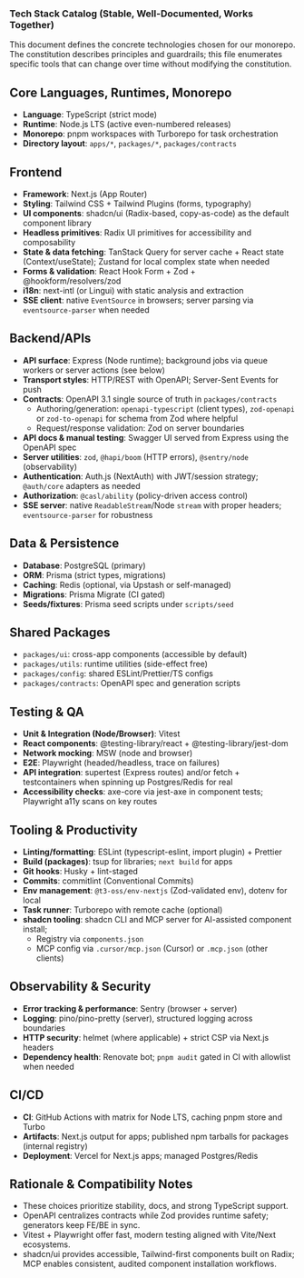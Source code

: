 ### Tech Stack Catalog (Stable, Well-Documented, Works Together)

This document defines the concrete technologies chosen for our monorepo. The constitution describes principles and guardrails; this file enumerates specific tools that can change over time without modifying the constitution.

## Core Languages, Runtimes, Monorepo
- **Language**: TypeScript (strict mode)
- **Runtime**: Node.js LTS (active even-numbered releases)
- **Monorepo**: pnpm workspaces with Turborepo for task orchestration
- **Directory layout**: `apps/*`, `packages/*`, `packages/contracts`

## Frontend
- **Framework**: Next.js (App Router)
- **Styling**: Tailwind CSS + Tailwind Plugins (forms, typography)
- **UI components**: shadcn/ui (Radix-based, copy-as-code) as the default component library
- **Headless primitives**: Radix UI primitives for accessibility and composability
- **State & data fetching**: TanStack Query for server cache + React state (Context/useState); Zustand for local complex state when needed
- **Forms & validation**: React Hook Form + Zod + @hookform/resolvers/zod
- **i18n**: next-intl (or Lingui) with static analysis and extraction
- **SSE client**: native `EventSource` in browsers; server parsing via `eventsource-parser` when needed

## Backend/APIs
- **API surface**: Express (Node runtime); background jobs via queue workers or server actions (see below)
- **Transport styles**: HTTP/REST with OpenAPI; Server-Sent Events for push
- **Contracts**: OpenAPI 3.1 single source of truth in `packages/contracts`
  - Authoring/generation: `openapi-typescript` (client types), `zod-openapi` or `zod-to-openapi` for schema from Zod where helpful
  - Request/response validation: Zod on server boundaries
- **API docs & manual testing**: Swagger UI served from Express using the OpenAPI spec
- **Server utilities**: `zod`, `@hapi/boom` (HTTP errors), `@sentry/node` (observability)
- **Authentication**: Auth.js (NextAuth) with JWT/session strategy; `@auth/core` adapters as needed
- **Authorization**: `@casl/ability` (policy-driven access control)
- **SSE server**: native `ReadableStream`/Node `stream` with proper headers; `eventsource-parser` for robustness

## Data & Persistence
- **Database**: PostgreSQL (primary)
- **ORM**: Prisma (strict types, migrations)
- **Caching**: Redis (optional, via Upstash or self-managed)
- **Migrations**: Prisma Migrate (CI gated)
- **Seeds/fixtures**: Prisma seed scripts under `scripts/seed`

## Shared Packages
- `packages/ui`: cross-app components (accessible by default)
- `packages/utils`: runtime utilities (side-effect free)
- `packages/config`: shared ESLint/Prettier/TS configs
- `packages/contracts`: OpenAPI spec and generation scripts

## Testing & QA
- **Unit & Integration (Node/Browser)**: Vitest
- **React components**: @testing-library/react + @testing-library/jest-dom
- **Network mocking**: MSW (node and browser)
- **E2E**: Playwright (headed/headless, trace on failures)
- **API integration**: supertest (Express routes) and/or fetch + testcontainers when spinning up Postgres/Redis for real
- **Accessibility checks**: axe-core via jest-axe in component tests; Playwright a11y scans on key routes

## Tooling & Productivity
- **Linting/formatting**: ESLint (typescript-eslint, import plugin) + Prettier
- **Build (packages)**: tsup for libraries; `next build` for apps
- **Git hooks**: Husky + lint-staged
- **Commits**: commitlint (Conventional Commits)
- **Env management**: `@t3-oss/env-nextjs` (Zod-validated env), dotenv for local
- **Task runner**: Turborepo with remote cache (optional)
- **shadcn tooling**: shadcn CLI and MCP server for AI-assisted component install;
  - Registry via `components.json`
  - MCP config via `.cursor/mcp.json` (Cursor) or `.mcp.json` (other clients)

## Observability & Security
- **Error tracking & performance**: Sentry (browser + server)
- **Logging**: pino/pino-pretty (server), structured logging across boundaries
- **HTTP security**: helmet (where applicable) + strict CSP via Next.js headers
- **Dependency health**: Renovate bot; `pnpm audit` gated in CI with allowlist when needed

## CI/CD
- **CI**: GitHub Actions with matrix for Node LTS, caching pnpm store and Turbo
- **Artifacts**: Next.js output for apps; published npm tarballs for packages (internal registry)
- **Deployment**: Vercel for Next.js apps; managed Postgres/Redis

## Rationale & Compatibility Notes
- These choices prioritize stability, docs, and strong TypeScript support.
- OpenAPI centralizes contracts while Zod provides runtime safety; generators keep FE/BE in sync.
- Vitest + Playwright offer fast, modern testing aligned with Vite/Next ecosystems.
- shadcn/ui provides accessible, Tailwind-first components built on Radix; MCP enables consistent, audited component installation workflows.


